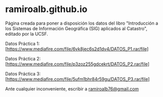 # ramiroalb.github.io
Página creada para poner a disposición los datos del libro "Introducción a los Sistemas de Información Geográfica (SIG) aplicados al Catastro", editado por la UCSF.

Datos Práctica 1: [https://www.mediafire.com/file/6vk8jec6s2d1dv4/DATOS_P1.rar/file]

Datos Práctica 2: [https://www.mediafire.com/file/p3zoz255gdcekrt/DATOS_P2.rar/file]

Datos Práctica 3: [https://www.mediafire.com/file/5ufm1bhr84r59gu/DATOS_P3.rar/file]


Ante cualquier inconveniente, escribir a ramiroalb76@gmail.com
